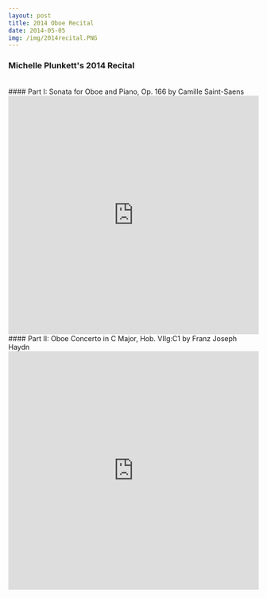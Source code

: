 ```yaml
---
layout: post
title: 2014 Oboe Recital
date: 2014-05-05
img: /img/2014recital.PNG
---
```


### Michelle Plunkett's 2014 Recital  
<br/>
#### Part I: Sonata for Oboe and Piano, Op. 166 by Camille Saint-Saens  

<iframe width="100%" height="480" src="https://www.youtube.com/embed/IBM7qktLykM" frameborder="0" allowfullscreen></iframe>
<br/>
#### Part II: Oboe Concerto in C Major, Hob. VIIg:C1 by Franz Joseph Haydn  

<iframe width="100%" height="480" src="https://www.youtube.com/embed/yI-CM37YHuE" frameborder="0" allowfullscreen></iframe>

